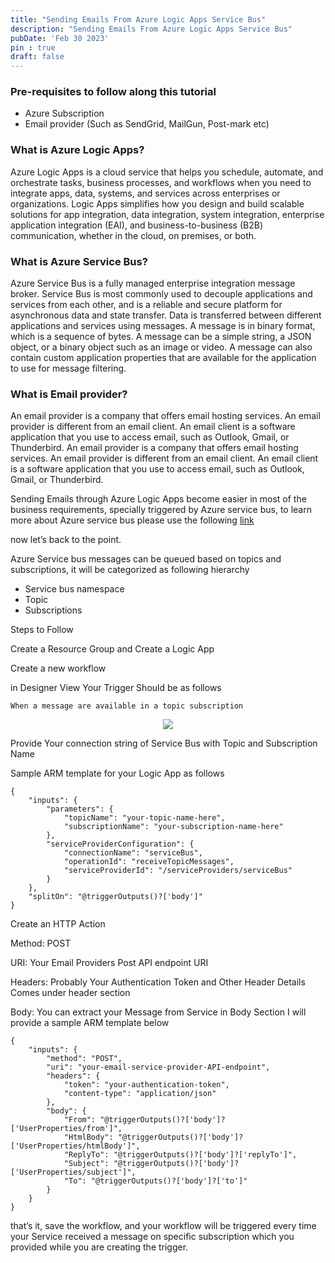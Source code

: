 ```yaml
---
title: "Sending Emails From Azure Logic Apps Service Bus"
description: "Sending Emails From Azure Logic Apps Service Bus"
pubDate: 'Feb 30 2023'
pin : true
draft: false
---
```


### Pre-requisites to follow along this tutorial

- Azure Subscription
- Email provider (Such as SendGrid, MailGun, Post-mark etc)

### What is Azure Logic Apps?

Azure Logic Apps is a cloud service that helps you schedule, automate, and orchestrate tasks, business processes, and workflows when you need to integrate apps, data, systems, and services across enterprises or organizations. Logic Apps simplifies how you design and build scalable solutions for app integration, data integration, system integration, enterprise application integration (EAI), and business-to-business (B2B) communication, whether in the cloud, on premises, or both.

### What is Azure Service Bus?

Azure Service Bus is a fully managed enterprise integration message broker. Service Bus is most commonly used to decouple applications and services from each other, and is a reliable and secure platform for asynchronous data and state transfer. Data is transferred between different applications and services using messages. A message is in binary format, which is a sequence of bytes. A message can be a simple string, a JSON object, or a binary object such as an image or video. A message can also contain custom application properties that are available for the application to use for message filtering.

### What is Email provider?

An email provider is a company that offers email hosting services. An email provider is different from an email client. An email client is a software application that you use to access email, such as Outlook, Gmail, or Thunderbird. An email provider is a company that offers email hosting services. An email provider is different from an email client. An email client is a software application that you use to access email, such as Outlook, Gmail, or Thunderbird.

Sending Emails through Azure Logic Apps become easier in most of the business requirements, specially triggered by Azure service bus, to learn more about Azure service bus please use the following [link](https://docs.microsoft.com/en-us/azure/service-bus-messaging/service-bus-messaging-overview)

now let’s back to the point.

Azure Service bus messages can be queued based on topics and subscriptions, it will be categorized as following hierarchy

- Service bus namespace
- Topic
- Subscriptions

Steps to Follow

Create a Resource Group and Create a Logic App

Create a new workflow

in Designer View Your Trigger Should be as follows

``` 
When a message are available in a topic subscription
```
<center>

![](https://miro.medium.com/v2/resize:fit:472/format:webp/0*m-jHobhbQ4xEqDps.png)

</center>

Provide Your connection string of Service Bus with Topic and Subscription Name

Sample ARM template for your Logic App as follows

```
{
    "inputs": {
        "parameters": {
            "topicName": "your-topic-name-here",
            "subscriptionName": "your-subscription-name-here"
        },
        "serviceProviderConfiguration": {
            "connectionName": "serviceBus",
            "operationId": "receiveTopicMessages",
            "serviceProviderId": "/serviceProviders/serviceBus"
        }
    },
    "splitOn": "@triggerOutputs()?['body']"
}
```

Create an HTTP Action

Method: POST

URI: Your Email Providers Post API endpoint URI

Headers: Probably Your Authentication Token and Other Header Details Comes under header section

Body: You can extract your Message from Service in Body Section I will provide a sample ARM template below

```
{ 
    "inputs": { 
        "method": "POST", 
        "uri": "your-email-service-provider-API-endpoint", 
        "headers": { 
            "token": "your-authentication-token", 
            "content-type": "application/json" 
        }, 
        "body": { 
            "From": "@triggerOutputs()?['body']?['UserProperties/from']", 
            "HtmlBody": "@triggerOutputs()?['body']?['UserProperties/htmlBody']", 
            "ReplyTo": "@triggerOutputs()?['body']?['replyTo']", 
            "Subject": "@triggerOutputs()?['body']?['UserProperties/subject']", 
            "To": "@triggerOutputs()?['body']?['to']" 
        } 
    } 
}
```

that’s it, save the workflow, and your workflow will be triggered every time your Service received a message on specific subscription which you provided while you are creating the trigger.


